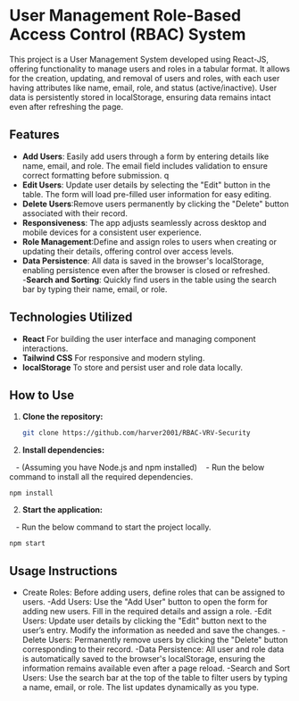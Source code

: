 # User Management Role-Based Access Control (RBAC) System

This project is a User Management System developed using React-JS, offering functionality to manage users and roles in a tabular format. It allows for the creation, updating, and removal of users and roles, with each user having attributes like name, email, role, and status (active/inactive). User data is persistently stored in localStorage, ensuring data remains intact even after refreshing the page.


## Features

- **Add Users**:  Easily add users through a form by entering details like name, email, and role. The email field includes validation to ensure correct formatting before submission. q
- **Edit Users**: Update user details by selecting the "Edit" button in the table. The form will load pre-filled user information for easy editing. 
- **Delete Users**:Remove users permanently by clicking the "Delete" button associated with their record.
- **Responsiveness**: The app adjusts seamlessly across desktop and mobile devices for a consistent user experience.
- **Role Management**:Define and assign roles to users when creating or updating their details, offering control over access levels.
- **Data Persistence**: All data is saved in the browser's localStorage, enabling persistence even after the browser is closed or refreshed.  
-**Search and Sorting**: Quickly find users in the table using the search bar by typing their name, email, or role.

## Technologies Utilized

- **React** For building the user interface and managing component interactions.
- **Tailwind CSS** For responsive and modern styling.
- **localStorage** To store and persist user and role data locally.


## How to Use

1. **Clone the repository:**

   ```bash
   git clone https://github.com/harver2001/RBAC-VRV-Security

2. **Install dependencies:**

   - (Assuming you have Node.js and npm installed)
   - Run the below command to install all the required dependencies.
   
    npm install

2. **Start the application:**

   - Run the below command to start the project locally.
   
    npm start


## Usage Instructions

- Create Roles: Before adding users, define roles that can be assigned to users.
-Add Users: Use the "Add User" button to open the form for adding new users. Fill in the required details and assign a role.
-Edit Users: Update user details by clicking the "Edit" button next to the user’s entry. Modify the information as needed and save the changes.
-Delete Users: Permanently remove users by clicking the "Delete" button corresponding to their record.
-Data Persistence: All user and role data is automatically saved to the browser's localStorage, ensuring the information remains available even after a page reload.
-Search and Sort Users: Use the search bar at the top of the table to filter users by typing a name, email, or role. The list updates dynamically as you type.